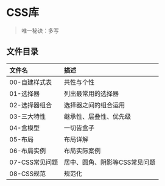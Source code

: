 # CSS库

> 唯一秘诀：多写

## 文件目录
| 文件名         | 描述                          |
| :------------- | :---------------------------- |
| 00-自建样式表  | 共性与个性                    |
| 01-选择器      | 列出最常用的选择器            |
| 02-选择器组合  | 选择器之间的组合运用          |
| 03-三大特性    | 继承性、层叠性、优先级        |
| 04-盒模型      | 一切皆盒子                    |
| 05-布局        | 布局详解                      |
| 06-布局实例    | 布局实际案例                  |
| 07-CSS常见问题 | 居中、圆角、阴影等CSS常见问题 |
| 08-CSS规范     | 规范化                        |